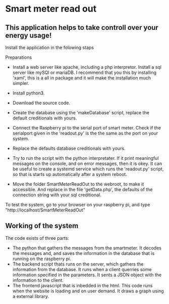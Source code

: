Smart meter read out
===================
This application helps to take controll over your energy usage!
---------------------------------------------------------------

Install the application in the folowing staps

Preparations
- Install a web server like apache, including a php interpretor. Install a sql server like mySQl or mariaDB. I recommend that you this by installing 'xaml', this is a all in package and it will make the installation much simpler.
- Install python3.
- Download the source code.
- Create the database using the 'makeDatabase' script, replace the default creditionals with yours.
- Connect the Raspberry pi to the serial port of smart meter. Check if the serialport given in the 'readout.py' is the the same as the port on your system.
- Replace the defaults database creditionals with yours.  
- Try to run the script with the python interpretater. If it print meaningful messages on the console, and on error messages, then it is okey. It can be useful to create a systemd service which runs the 'readout.py' script, so that is starts up automatically after a system reboot.


- Move the folder SmartMeterReadOut to the webroot, to make it accessible. And replace in the file 'getData.php', the defaults of the connection string with your sql creditional.

To test the system, go to your browser on your raspberry pi, and type "http://localhost/SmartMeterReadOut"


Working of the system
-----------------------
The code exists of three parts:

- The python that gathers the messages from the smartmeter. It decodes the messages and, and saves the information in the database that is running on the raspberry pi.  
- The backend script thats runs on the server, which gathers the information from the database. It runs when a client querries some information specified in the parameters. It sents a JSON object with the information to the client.
- The frontend javascript that is inbedded in the html. This code runs when the website is loading and on user demand. It draws a graph using a external library. 
    